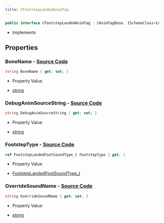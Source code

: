 ```yaml
---
title: CFootstepLandedAnimTag
---
```


```csharp
public interface CFootstepLandedAnimTag : CAnimTagBase, ISchemaClass<CAnimTagBase>, ISchemaClass<CFootstepLandedAnimTag>, ISchemaField, ISchemaClass, INativeHandle
```

- Implements

## Properties

### **BoneName** - [Source Code](https://github.com/swiftly-solution/swiftlys2/blob/main/managed/src/SwiftlyS2.Generated/Schemas/Interfaces/CFootstepLandedAnimTag.cs#L22)

```csharp
string BoneName { get; set; }
```

- Property Value

- [string](https://learn.microsoft.com/dotnet/api/system.string)

### **DebugAnimSourceString** - [Source Code](https://github.com/swiftly-solution/swiftlys2/blob/main/managed/src/SwiftlyS2.Generated/Schemas/Interfaces/CFootstepLandedAnimTag.cs#L20)

```csharp
string DebugAnimSourceString { get; set; }
```

- Property Value

- [string](https://learn.microsoft.com/dotnet/api/system.string)

### **FootstepType** - [Source Code](https://github.com/swiftly-solution/swiftlys2/blob/main/managed/src/SwiftlyS2.Generated/Schemas/Interfaces/CFootstepLandedAnimTag.cs#L16)

```csharp
ref FootstepLandedFootSoundType_t FootstepType { get; }
```

- Property Value

- [FootstepLandedFootSoundType_t](/docs/api/shared/schemadefinitions/footsteplandedfootsoundtype_t)

### **OverrideSoundName** - [Source Code](https://github.com/swiftly-solution/swiftlys2/blob/main/managed/src/SwiftlyS2.Generated/Schemas/Interfaces/CFootstepLandedAnimTag.cs#L18)

```csharp
string OverrideSoundName { get; set; }
```

- Property Value

- [string](https://learn.microsoft.com/dotnet/api/system.string)

